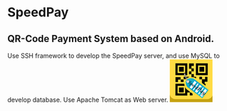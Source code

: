 SpeedPay
========

QR-Code Payment System based on Android.
--------------------
Use SSH framework to develop the SpeedPay server, and use MySQL to develop database.
Use Apache Tomcat as Web server.
![](https://github.com/gy910210/SpeedPay/raw/master/resource/ic_launcher.png)
